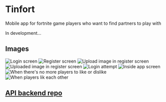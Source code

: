 # Tinfort

Mobile app for fortnite game players who want to find partners to play with

In development...



## Images
![Login screen](https://github.com/jcagz96/Tinfort_App/blob/master/Readme_images/1.jpg?raw=true)
![Register screen](https://github.com/jcagz96/Tinfort_App/blob/master/Readme_images/2.jpg?raw=true)
![Upload image in register screen](https://github.com/jcagz96/Tinfort_App/blob/master/Readme_images/4.jpg?raw=true)
![Uploaded image in register screen](https://github.com/jcagz96/Tinfort_App/blob/master/Readme_images/3.jpg?raw=true)
![Login attempt](https://github.com/jcagz96/Tinfort_App/blob/master/Readme_images/5.jpg?raw=true)
![Inside app screen](https://github.com/jcagz96/Tinfort_App/blob/master/Readme_images/6.jpg?raw=true)
![When there's no more players to like or dislike](https://github.com/jcagz96/Tinfort_App/blob/master/Readme_images/7.jpg?raw=true)
![When players lik each other](https://github.com/jcagz96/Tinfort_App/blob/master/Readme_images/8.JPG?raw=true)

## [API backend repo](https://github.com/jcagz96/Tinfort_Backend)